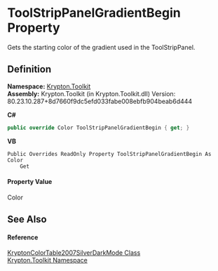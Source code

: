 # ToolStripPanelGradientBegin Property


Gets the starting color of the gradient used in the ToolStripPanel.



## Definition
**Namespace:** <a href="79d2eac2-21f4-54ff-7552-b20c33c30600.md">Krypton.Toolkit</a>  
**Assembly:** Krypton.Toolkit (in Krypton.Toolkit.dll) Version: 80.23.10.287+8d7660f9dc5efd033fabe008ebfb904beab6d444

**C#**
``` C#
public override Color ToolStripPanelGradientBegin { get; }
```
**VB**
``` VB
Public Overrides ReadOnly Property ToolStripPanelGradientBegin As Color
	Get
```



#### Property Value
Color

## See Also


#### Reference
<a href="04ad1f9e-3e5d-c442-88f0-753b6ecdcb41.md">KryptonColorTable2007SilverDarkMode Class</a>  
<a href="79d2eac2-21f4-54ff-7552-b20c33c30600.md">Krypton.Toolkit Namespace</a>  
